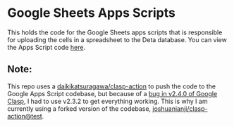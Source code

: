 # Google Sheets Apps Scripts

This holds the code for the Google Sheets apps scripts that is responsible for uploading the cells in a spreadsheet to the Deta database. You can view the Apps Script code [here](https://script.google.com/d/1FvdNwjhi54v_ZieSWc_SD5GEa82Z7lTmKFnlCV1B-kBFMPtxt3a434zg/edit?usp=sharing).

## Note:

This repo uses a [daikikatsuragawa/clasp-action](https://github.com/daikikatsuragawa/clasp-action) to push the code to the Google Apps Script codebase, but because of a [bug in v2.4.0 of Google Clasp](https://github.com/google/clasp/issues/856#issuecomment-882016152), I had to use v2.3.2 to get everything working. This is why I am currently using a forked version of the codebase, [joshuanianji/clasp-action@test](https://github.com/joshuanianji/clasp-action/tree/downgrade-google-clasp).
